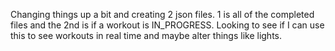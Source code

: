 Changing things up a bit and creating 2 json files.  1 is all of the completed files and the 2nd is if a workout is IN_PROGRESS.  Looking to see if I can use this to see workouts in real time and maybe alter things like lights.

